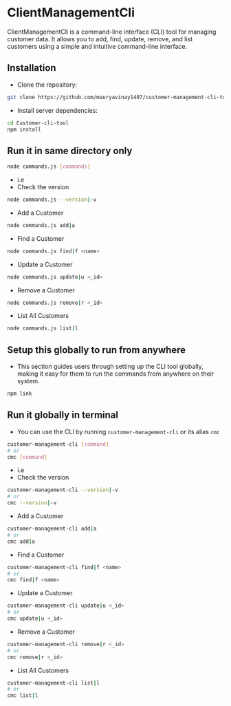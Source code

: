 # ClientManagementCli

ClientManagementCli is a command-line interface (CLI) tool for managing customer data. It allows you to add, find, update, remove, and list customers using a simple and intuitive command-line interface.

## Installation
* Clone the repository:

```bash
git clone https://github.com/mauryavinay1407/customer-management-cli-tool.git
```
* Install server dependencies:
```bash
cd Customer-cli-tool
npm install
```

## Run it in same directory only
```bash
node commands.js [commands]
```
* i.e
* Check the version 
```bash
node commands.js --version|-v
```
* Add a Customer
```bash
node commands.js add|a
```
* Find a Customer
```bash
node commands.js find|f <name>
```
* Update a Customer
```bash
node commands.js update|u <_id>
```
* Remove a Customer
```bash
node commands.js remove|r <_id>
```
* List All Customers
```bash
node commands.js list|l
```

## Setup this globally to run from anywhere
* This section guides users through setting up the CLI tool globally, making it easy for them to run the commands from anywhere on their system.
```bash
npm link
```

## Run it globally in terminal
* You can use the CLI by running `customer-management-cli` or its alias `cmc`
```bash
customer-management-cli [command]
# or
cmc [command]
```
* i.e
* Check the version 
```bash
customer-management-cli --version|-v
# or
cmc --version|-v
```
* Add a Customer
```bash
customer-management-cli add|a
# or
cmc add|a
```
* Find a Customer
```bash
customer-management-cli find|f <name>
# or
cmc find|f <name>
```
* Update a Customer
```bash
customer-management-cli update|u <_id>
# or
cmc update|u <_id>
```
* Remove a Customer
```bash
customer-management-cli remove|r <_id>
# or
cmc remove|r <_id>
```
* List All Customers
```bash
customer-management-cli list|l
# or
cmc list|l
```

